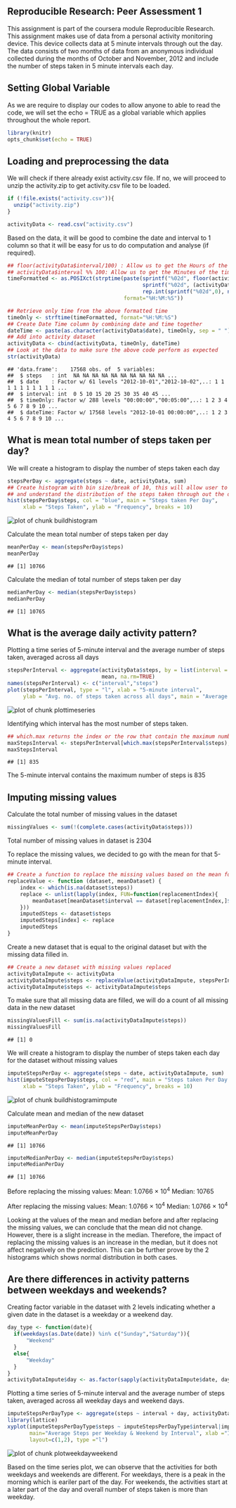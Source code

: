 Reproducible Research: Peer Assessment 1
---------------------------------------------------------------------
This assignment is part of the coursera module Reproducible Research. This assignment makes use of data from a personal activity monitoring device. This device collects data at 5 minute intervals through out the day. The data consists of two months of data from an anonymous individual collected during the months of October and November, 2012 and include the number of steps taken in 5 minute intervals each day.

## Setting Global Variable
As we are require to display our codes to allow anyone to able to read the code, we will set the echo = TRUE as a global variable which applies throughout the whole report.

```r
library(knitr)
opts_chunk$set(echo = TRUE)
```

## Loading and preprocessing the data
We will check if there already exist activity.csv file. If no, we will proceed to unzip the activity.zip to get activity.csv file to be loaded.

```r
if (!file.exists("activity.csv")){
  unzip("activity.zip")
}

activityData <- read.csv("activity.csv")
```

Based on the data, it will be good to combine the date and interval to 1 column so that it will be easy for us to do computation and analyse (if required).

```r
## floor(activityData$interval/100) : Allow us to get the Hours of the time
## activityData$interval %% 100: Allow us to get the Minutes of the time
timeFormatted <- as.POSIXct(strptime(paste(sprintf("%02d", floor(activityData$interval/100)), 
                                           sprintf("%02d", (activityData$interval %% 100)), 
                                           rep.int(sprintf("%02d",0), nrow(activityData)), sep=":"),
                                     format="%H:%M:%S"))

## Retrieve only time from the above formatted time
timeOnly <- strftime(timeFormatted, format="%H:%M:%S")
## Create Date Time column by combining date and time together
dateTime <- paste(as.character(activityData$date), timeOnly, sep = " ")
## Add into activity dataset
activityData <- cbind(activityData, timeOnly, dateTime)
## Look at the data to make sure the above code perform as expected
str(activityData)
```

```
## 'data.frame':	17568 obs. of  5 variables:
##  $ steps   : int  NA NA NA NA NA NA NA NA NA NA ...
##  $ date    : Factor w/ 61 levels "2012-10-01","2012-10-02",..: 1 1 1 1 1 1 1 1 1 1 ...
##  $ interval: int  0 5 10 15 20 25 30 35 40 45 ...
##  $ timeOnly: Factor w/ 288 levels "00:00:00","00:05:00",..: 1 2 3 4 5 6 7 8 9 10 ...
##  $ dateTime: Factor w/ 17568 levels "2012-10-01 00:00:00",..: 1 2 3 4 5 6 7 8 9 10 ...
```

## What is mean total number of steps taken per day?
We will create a histogram to display the number of steps taken each day

```r
stepsPerDay <- aggregate(steps ~ date, activityData, sum)
## Create histogram with bin size/break of 10, this will allow user to visualize 
## and understand the distribution of the steps taken through out the days. 
hist(stepsPerDay$steps, col = "blue", main = "Steps taken Per Day", 
     xlab = "Steps Taken", ylab = "Frequency", breaks = 10)
```

![plot of chunk buildhistogram](figure/buildhistogram.png) 

Calculate the mean total number of steps taken per day

```r
meanPerDay <- mean(stepsPerDay$steps)
meanPerDay
```

```
## [1] 10766
```

Calculate the median of total number of steps taken per day

```r
medianPerDay <- median(stepsPerDay$steps)
medianPerDay
```

```
## [1] 10765
```

## What is the average daily activity pattern?
Plotting a time series of 5-minute interval and the average number of steps taken, averaged across all days


```r
stepsPerInterval <- aggregate(activityData$steps, by = list(interval = activityData$interval), 
                              mean, na.rm=TRUE)
names(stepsPerInterval) <- c("interval","steps")
plot(stepsPerInterval, type = "l", xlab = "5-minute interval", 
     ylab = "Avg. no. of steps taken across all days", main = "Average Daily Activity Pattern")
```

![plot of chunk plottimeseries](figure/plottimeseries.png) 

Identifying which interval has the most number of steps taken.

```r
## which.max returns the index or the row that contain the maximum number of steps
maxStepsInterval <- stepsPerInterval[which.max(stepsPerInterval$steps), 1]
maxStepsInterval
```

```
## [1] 835
```
The 5-minute interval contains the maximum number of steps is 835

## Imputing missing values
Calculate the total number of missing values in the dataset

```r
missingValues <- sum(!(complete.cases(activityData$steps)))
```
Total number of missing values in dataset is 2304

To replace the missing values, we decided to go with the mean for that 5-minute interval.

```r
## Create a function to replace the missing values based on the mean for that 5-minute interval
replaceValue <- function (dataset, meanDataset) {
    index <- which(is.na(dataset$steps))
    replace <- unlist(lapply(index, FUN=function(replacementIndex){
        meanDataset[meanDataset$interval == dataset[replacementIndex,]$interval,]$steps
    }))
    imputedSteps <- dataset$steps
    imputedSteps[index] <- replace
    imputedSteps
}
```

Create a new dataset that is equal to the original dataset but with the missing data filled in.

```r
## Create a new dataset with missing values replaced
activityDataImpute <- activityData
activityDataImpute$steps <- replaceValue(activityDataImpute, stepsPerInterval)
activityDataImpute$steps <- activityDataImpute$steps
```

To make sure that all missing data are filled, we will do a count of all missing data in the new dataset

```r
missingValuesFill <- sum(is.na(activityDataImpute$steps))
missingValuesFill
```

```
## [1] 0
```

We will create a histogram to display the number of steps taken each day for the dataset without missing values

```r
imputeStepsPerDay <- aggregate(steps ~ date, activityDataImpute, sum)
hist(imputeStepsPerDay$steps, col = "red", main = "Steps taken Per Day with Impute Values", 
     xlab = "Steps Taken", ylab = "Frequency", breaks = 10)
```

![plot of chunk buildhistogramimpute](figure/buildhistogramimpute.png) 

Calculate mean and median of the new dataset

```r
imputeMeanPerDay <- mean(imputeStepsPerDay$steps)
imputeMeanPerDay
```

```
## [1] 10766
```

```r
imputeMedianPerDay <- median(imputeStepsPerDay$steps)
imputeMedianPerDay
```

```
## [1] 10766
```

Before replacing the missing values:
Mean: 1.0766 &times; 10<sup>4</sup>
Median: 10765

After replacing the missing values:
Mean: 1.0766 &times; 10<sup>4</sup>
Median: 1.0766 &times; 10<sup>4</sup>

Looking at the values of the mean and median before and after replacing the missing values, we can conclude that the mean did not change. However, there is a slight increase in the median. Therefore, the impact of replacing the missing values is an increase in the median, but it does not affect negatively on the prediction. This can be further prove by the 2 histograms which shows normal distribution in both cases.

## Are there differences in activity patterns between weekdays and weekends?
Creating factor variable in the dataset with 2 levels indicating whether a given date in the dataset is a weekday or a weekend day. 

```r
day_type <- function(date){
  if(weekdays(as.Date(date)) %in% c("Sunday","Saturday")){
      "Weekend"
  }
  else{
      "Weekday"
  }
}
activityDataImpute$day <- as.factor(sapply(activityDataImpute$date, day_type))
```

Plotting a time series of 5-minute interval and the average number of steps taken, averaged across all weekday days and weekend days.

```r
imputeStepsPerDayType <- aggregate(steps ~ interval + day, activityDataImpute, mean)
library(lattice)
xyplot(imputeStepsPerDayType$steps ~ imputeStepsPerDayType$interval|imputeStepsPerDayType$day, 
       main="Average Steps per Weekday & Weekend by Interval", xlab ="Interval", ylab ="Avg Steps",
       layout=c(1,2), type ="l")
```

![plot of chunk plotweekdayweekend](figure/plotweekdayweekend.png) 

Based on the time series plot, we can observe that the activities for both weekdays and weekends are different. For weekdays, there is a peak in the morning which is eariler part of the day. For weekends, the activities start at a later part of the day and overall number of steps taken is more than weekday. 




